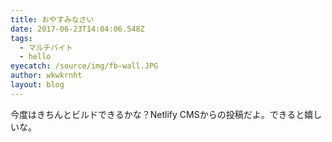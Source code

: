 ```yaml
---
title: おやすみなさい
date: 2017-06-23T14:04:06.548Z
tags:
  - マルチバイト
  - hello
eyecatch: /source/img/fb-wall.JPG
author: wkwkrnht
layout: blog
---
```

今度はきちんとビルドできるかな？Netlify CMSからの投稿だよ。できると嬉しいな。
